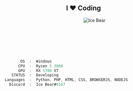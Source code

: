 

<div id="header" align="center">
       <h2>I ♥ Coding</h2>
       <img align="center" style="position:absolute"src="https://github-readme-stats.vercel.app/api?username=TheonlyIcebear&show_icons=true&locale=en&theme=chartreuse-light" alt="Ice Bear">
       <br><br><br><br>
       <img src="https://komarev.com/ghpvc/?username=TheonlyIcebear&style=flat-square&color=blue" alt=""/>
</div>
<br><br><br>

```csharp
       OS  :  Windows
      CPU  :  Ryzen 5 3600
      GPU  :  RX 5700 XT
   STATUS  :  Developing
Languages  :  Python, PHP, HTML, CSS, BROWSERJS, NODEJS
  Discord  :  Ice Bear#0167
```
